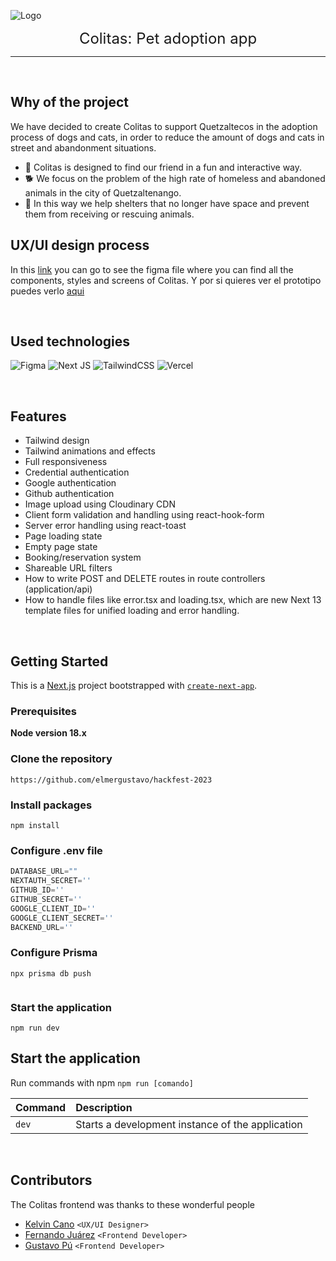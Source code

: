 ![Logo](https://res.cloudinary.com/drrgpgkbk/image/upload/v1686546023/logos/Logofront_gn0yw0.png)

<p style="text-align: center;"><font size=5>Colitas: Pet adoption app</font></p>

-----
<br />

## Why of the project
We have decided to create Colitas to support Quetzaltecos in the adoption process of dogs and cats, in order to reduce the amount of dogs and cats in street and abandonment situations. 

- 🚀 Colitas is designed to find our friend in a fun and interactive way.
- 🐕 We focus on the problem of the high rate of homeless and abandoned animals in the city of Quetzaltenango.
- 🐾 In this way we help shelters that no longer have space and prevent them from receiving or rescuing animals.

## UX/UI design process
In this <a href="https://www.figma.com/file/oTMS0qVwKl1IWerClxYzug/Hackfest-2023?type=design&node-id=0%3A1&t=n7DuNwXHqxIDsVCS-1" target="_blank">link</a> you can go to see the  figma file where you can find all the components, styles and screens of Colitas. Y por si quieres ver el prototipo puedes verlo <a href="https://www.figma.com/proto/oTMS0qVwKl1IWerClxYzug/Hackfest-2023?page-id=2%3A5&type=design&node-id=34-505&viewport=3361%2C302%2C1.29&scaling=scale-down&starting-point-node-id=34%3A505&show-proto-sidebar=1" target="_blank">aqui</a>

<br />

## Used technologies
![Figma](https://img.shields.io/badge/figma-%23F24E1E.svg?style=for-the-badge&logo=figma&logoColor=white) 
![Next JS](https://img.shields.io/badge/Next-black?style=for-the-badge&logo=next.js&logoColor=white)
![TailwindCSS](https://img.shields.io/badge/tailwindcss-%2338B2AC.svg?style=for-the-badge&logo=tailwind-css&logoColor=white)
![Vercel](https://img.shields.io/badge/vercel-%23000000.svg?style=for-the-badge&logo=vercel&logoColor=white)

<br />

## Features

- Tailwind design
- Tailwind animations and effects
- Full responsiveness
- Credential authentication
- Google authentication
- Github authentication
- Image upload using Cloudinary CDN
- Client form validation and handling using react-hook-form
- Server error handling using react-toast
- Page loading state
- Empty page state
- Booking/reservation system
- Shareable URL filters
- How to write POST and DELETE routes in route controllers (application/api)
- How to handle files like error.tsx and loading.tsx, which are new Next 13 template files for unified loading and error handling.

<br />

## Getting Started

This is a [Next.js](https://nextjs.org/) project bootstrapped with [`create-next-app`](https://github.com/vercel/next.js/tree/canary/packages/create-next-app).

### Prerequisites

**Node version 18.x**

### Clone the repository

```concha.
https://github.com/elmergustavo/hackfest-2023
```

### Install packages

```concha
npm install
```

### Configure .env file


```js
DATABASE_URL=""
NEXTAUTH_SECRET=''
GITHUB_ID=''
GITHUB_SECRET=''
GOOGLE_CLIENT_ID=''
GOOGLE_CLIENT_SECRET=''
BACKEND_URL=''
```

### Configure Prisma

```concha
npx prisma db push


```

### Start the application

```concha
npm run dev
```

## Start the application

Run commands with npm `npm run [comando]`

| Command | Description |
| :-------------- | :--------------------------------------- |
| `dev` | Starts a development instance of the application |


<br />

## Contributors
The Colitas frontend was thanks to these wonderful people 

- [Kelvin Cano](https://github.com/Allecan) `<UX/UI Designer>`
- [Fernando Juárez](https://github.com/Rafterminador) `<Frontend Developer>`
- [Gustavo Pú](https://github.com/elmergustavo) `<Frontend Developer>`
